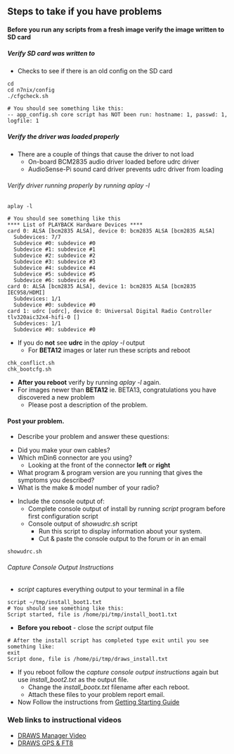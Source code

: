 ## Steps to take if you have problems

#### Before you run any scripts from a fresh image verify the image written to SD card

##### Verify SD card was written to
* Checks to see if there is an old config on the SD card
```
cd
cd n7nix/config
./cfgcheck.sh

# You should see something like this:
-- app_config.sh core script has NOT been run: hostname: 1, passwd: 1, logfile: 1
```

##### Verify the driver was loaded properly
* There are a couple of things that cause the driver to not load
  * On-board BCM2835 audio driver loaded before udrc driver
  * AudioSense-Pi sound card driver prevents udrc driver from loading

###### Verify driver running properly by running aplay -l
```
aplay -l

# You should see something like this
**** List of PLAYBACK Hardware Devices ****
card 0: ALSA [bcm2835 ALSA], device 0: bcm2835 ALSA [bcm2835 ALSA]
  Subdevices: 7/7
  Subdevice #0: subdevice #0
  Subdevice #1: subdevice #1
  Subdevice #2: subdevice #2
  Subdevice #3: subdevice #3
  Subdevice #4: subdevice #4
  Subdevice #5: subdevice #5
  Subdevice #6: subdevice #6
card 0: ALSA [bcm2835 ALSA], device 1: bcm2835 ALSA [bcm2835 IEC958/HDMI]
  Subdevices: 1/1
  Subdevice #0: subdevice #0
card 1: udrc [udrc], device 0: Universal Digital Radio Controller tlv320aic32x4-hifi-0 []
  Subdevices: 1/1
  Subdevice #0: subdevice #0
```

* If you do **not** see __udrc__ in the _aplay -l_ output
  * For **BETA12** images or later run these scripts and reboot
```
chk_conflict.sh
chk_bootcfg.sh
```
* **After you reboot** verify by running _aplay -l_ again.
* For images newer than **BETA12** ie. BETA13, congratulations you have discovered a new problem
  * Please post a description of the problem.


#### Post your problem.

* Describe your problem and answer these questions:
- Did you make your own cables?
- Which mDin6 connector are you using?
  * Looking at the front of the connector __left__ or __right__
- What program & program version are you running that gives the symptoms you described?
- What is the make & model number of your radio?

* Include the console output of:
  - Complete console output of install by running _script_ program before first configuration script
  - Console output of _showudrc.sh_ script
    * Run this script to display information about your system.
    * Cut & paste the console output to the forum or in an email
```
showudrc.sh
```



###### Capture Console Output Instructions
  * _script_ captures everything output to your terminal in a file
```
script ~/tmp/install_boot1.txt
# You should see something like this:
Script started, file is /home/pi/tmp/install_boot1.txt
```
* **Before you reboot** - close the _script_ output file
```
# After the install script has completed type exit until you see something like:
exit
Script done, file is /home/pi/tmp/draws_install.txt
```

* If you reboot follow the _capture console output instructions_ again but use _install_boot2.txt_ as the output file.
  * Change the _install_bootx.txt_ filename after each reboot.
  * Attach these files to your problem report email.
* Now Follow the instructions from [Getting Starting Guide](https://nw-digital-radio.groups.io/g/udrc/wiki/DRAWS%3A-Getting-Started)

### Web links to instructional videos

* [DRAWS Manager Video](https://www.youtube.com/watch?v=v5C3cWVVz_A)
* [DRAWS GPS & FT8](https://www.youtube.com/watch?v=5lxvVD1-0lk)